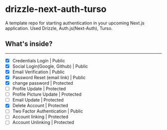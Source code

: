 # drizzle-next-auth-turso
A template repo for starting authentication in your upcoming Next.js application. Used Drizzle, Auth.js(Next-Auth), Turso.


## What's inside?

---
- [x] Credentials Login | Public
- [x] Social Login(Google, Github) | Public
- [x] Email Verification | Public
- [x] Password Reset (email link) | Public
- [x] change password | Protected
- [ ] Profile Update | Protected
- [ ] Profile Picture Update | Protected
- [ ] Email Update | Protected
- [x] Delete Account | Protected
- [ ] Two Factor Authentication | Public
- [ ] Account linking | Protected
- [ ] Account Unlinking | Protected